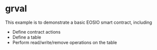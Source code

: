 # grval

This example is to demonstrate a basic EOSIO smart contract, including

- Define contract actions
- Define a table
- Perform read/write/remove operations on the table

